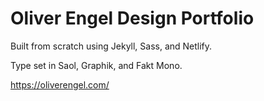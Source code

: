 # Oliver Engel Design Portfolio

Built from scratch using Jekyll, Sass, and Netlify. 

Type set in Saol, Graphik, and Fakt Mono.

https://oliverengel.com/
